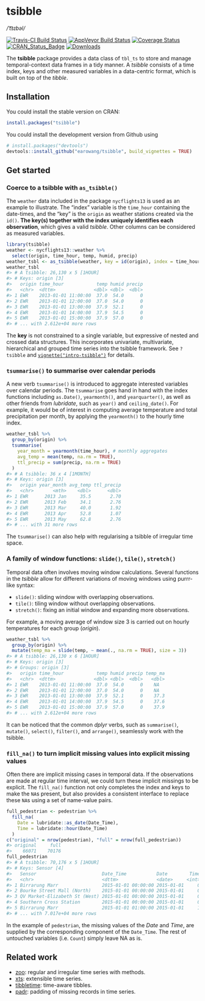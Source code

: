 
<!-- README.md is generated from README.Rmd. Please edit that file -->

# tsibble

*/ˈt͡sɪbəl/*

[![Travis-CI Build
Status](https://travis-ci.org/earowang/tsibble.svg?branch=master)](https://travis-ci.org/earowang/tsibble)
[![AppVeyor Build
Status](https://ci.appveyor.com/api/projects/status/github/earowang/tsibble?branch=master&svg=true)](https://ci.appveyor.com/project/earowang/tsibble)
[![Coverage
Status](https://img.shields.io/codecov/c/github/earowang/tsibble/master.svg)](https://codecov.io/github/earowang/tsibble?branch=master)
[![CRAN\_Status\_Badge](http://www.r-pkg.org/badges/version/tsibble)](https://cran.r-project.org/package=tsibble)
[![Downloads](http://cranlogs.r-pkg.org/badges/tsibble?color=brightgreen)](https://cran.r-project.org/package=tsibble)

The **tsibble** package provides a data class of `tbl_ts` to store and
manage temporal-context data frames in a tidy manner. A *tsibble*
consists of a time index, keys and other measured variables in a
data-centric format, which is built on top of the *tibble*.

## Installation

You could install the stable version on CRAN:

``` r
install.packages("tsibble")
```

You could install the development version from Github using

``` r
# install.packages("devtools")
devtools::install_github("earowang/tsibble", build_vignettes = TRUE)
```

## Get started

### Coerce to a tsibble with `as_tsibble()`

The `weather` data included in the package `nycflights13` is used as an
example to illustrate. The “index” variable is the `time_hour`
containing the date-times, and the “key” is the `origin` as weather
stations created via the `id()`. **The key(s) together with the index
uniquely identifies each observation**, which gives a valid *tsibble*.
Other columns can be considered as measured variables.

``` r
library(tsibble)
weather <- nycflights13::weather %>% 
  select(origin, time_hour, temp, humid, precip)
weather_tsbl <- as_tsibble(weather, key = id(origin), index = time_hour)
weather_tsbl
#> # A tsibble: 26,130 x 5 [1HOUR]
#> # Keys: origin [3]
#>   origin time_hour            temp humid precip
#>   <chr>  <dttm>              <dbl> <dbl>  <dbl>
#> 1 EWR    2013-01-01 11:00:00  37.0  54.0      0
#> 2 EWR    2013-01-01 12:00:00  37.0  54.0      0
#> 3 EWR    2013-01-01 13:00:00  37.9  52.1      0
#> 4 EWR    2013-01-01 14:00:00  37.9  54.5      0
#> 5 EWR    2013-01-01 15:00:00  37.9  57.0      0
#> # ... with 2.612e+04 more rows
```

The **key** is not constrained to a single variable, but expressive of
nested and crossed data structures. This incorporates univariate,
multivariate, hierarchical and grouped time series into the tsibble
framework. See `?tsibble` and
[`vignette("intro-tsibble")`](http://pkg.earo.me/tsibble/articles/intro-tsibble.html)
for details.

### `tsummarise()` to summarise over calendar periods

A new verb `tsummarise()` is introduced to aggregate interested
variables over calendar periods. The `tsummarise` goes hand in hand with
the index functions including `as.Date()`, `yearmonth()`, and
`yearquarter()`, as well as other friends from *lubridate*, such as
`year()` and `ceiling_date()`. For example, it would be of interest in
computing average temperature and total precipitation per month, by
applying the `yearmonth()` to the hourly time index.

``` r
weather_tsbl %>%
  group_by(origin) %>%
  tsummarise(
    year_month = yearmonth(time_hour), # monthly aggregates
    avg_temp = mean(temp, na.rm = TRUE),
    ttl_precip = sum(precip, na.rm = TRUE)
  )
#> # A tsibble: 36 x 4 [1MONTH]
#> # Keys: origin [3]
#>   origin year_month avg_temp ttl_precip
#>   <chr>       <mth>    <dbl>      <dbl>
#> 1 EWR      2013 Jan     35.5       2.70
#> 2 EWR      2013 Feb     34.1       2.76
#> 3 EWR      2013 Mar     40.0       1.92
#> 4 EWR      2013 Apr     52.8       1.07
#> 5 EWR      2013 May     62.8       2.76
#> # ... with 31 more rows
```

The `tsummarise()` can also help with regularising a tsibble of
irregular time space.

### A family of window functions: `slide()`, `tile()`, `stretch()`

Temporal data often involves moving window calculations. Several
functions in the *tsibble* allow for different variations of moving
windows using purrr-like syntax:

  - `slide()`: sliding window with overlapping observations.
  - `tile()`: tiling window without overlapping observations.
  - `stretch()`: fixing an initial window and expanding more
    observations.

For example, a moving average of window size 3 is carried out on hourly
temperatures for each group (*origin*).

``` r
weather_tsbl %>% 
  group_by(origin) %>% 
  mutate(temp_ma = slide(temp, ~ mean(., na.rm = TRUE), size = 3))
#> # A tsibble: 26,130 x 6 [1HOUR]
#> # Keys: origin [3]
#> # Groups: origin [3]
#>   origin time_hour            temp humid precip temp_ma
#>   <chr>  <dttm>              <dbl> <dbl>  <dbl>   <dbl>
#> 1 EWR    2013-01-01 11:00:00  37.0  54.0      0    NA  
#> 2 EWR    2013-01-01 12:00:00  37.0  54.0      0    NA  
#> 3 EWR    2013-01-01 13:00:00  37.9  52.1      0    37.3
#> 4 EWR    2013-01-01 14:00:00  37.9  54.5      0    37.6
#> 5 EWR    2013-01-01 15:00:00  37.9  57.0      0    37.9
#> # ... with 2.612e+04 more rows
```

It can be noticed that the common *dplyr* verbs, such as `summarise()`,
`mutate()`, `select()`, `filter()`, and `arrange()`, seamlessly work
with the
tsibble.

### `fill_na()` to turn implicit missing values into explicit missing values

Often there are implicit missing cases in temporal data. If the
observations are made at regular time interval, we could turn these
implicit missings to be explicit. The `fill_na()` function not only
completes the index and keys to make the `NA`s present, but also
provides a consistent interface to replace these `NA`s using a set of
name-value pairs.

``` r
full_pedestrian <- pedestrian %>%
  fill_na(
    Date = lubridate::as_date(Date_Time),
    Time = lubridate::hour(Date_Time)
  )
c("original" = nrow(pedestrian), "full" = nrow(full_pedestrian))
#> original     full 
#>    66071    70176
full_pedestrian
#> # A tsibble: 70,176 x 5 [1HOUR]
#> # Keys: Sensor [4]
#>   Sensor                        Date_Time           Date        Time Count
#>   <chr>                         <dttm>              <date>     <int> <int>
#> 1 Birrarung Marr                2015-01-01 00:00:00 2015-01-01     0  1630
#> 2 Bourke Street Mall (North)    2015-01-01 00:00:00 2015-01-01     0    NA
#> 3 QV Market-Elizabeth St (West) 2015-01-01 00:00:00 2015-01-01     0   490
#> 4 Southern Cross Station        2015-01-01 00:00:00 2015-01-01     0   746
#> 5 Birrarung Marr                2015-01-01 01:00:00 2015-01-01     1   826
#> # ... with 7.017e+04 more rows
```

In the example of `pedestrian`, the missing values of the *Date* and
*Time*, are supplied by the corresponding component of the `Date_Time`.
The rest of untouched variables (i.e. `Count`) simply leave NA as is.

## Related work

  - [zoo](https://CRAN.R-project.org/package=zoo): regular and irregular
    time series with methods.
  - [xts](https://github.com/joshuaulrich/xts): extensible time series.
  - [tibbletime](https://github.com/business-science/tibbletime):
    time-aware tibbles.
  - [padr](https://github.com/EdwinTh/padr): padding of missing records
    in time series.
